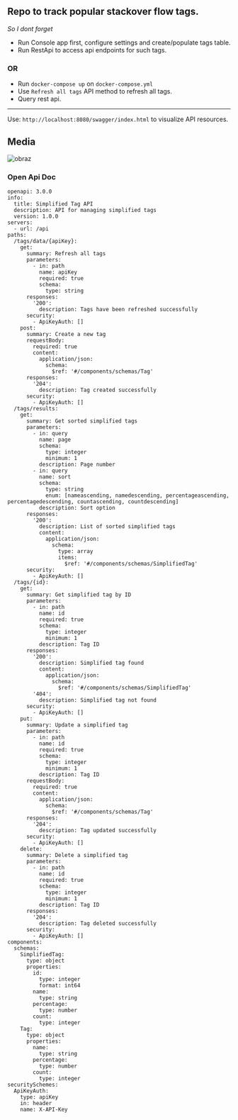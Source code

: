 ## Repo to track popular stackover flow tags.

_So I dont forget_

- Run Console app first, configure settings and create/populate tags table.
- Run RestApi to access api endpoints for such tags.

### OR

- Run `docker-compose up` on `docker-compose.yml`
- Use `Refresh all tags` API method to refresh all tags.
- Query rest api.
------------------------------------------------------------------------------------
Use: `http://localhost:8080/swagger/index.html` to visualize API resources.

## Media
![obraz](https://github.com/SebastianDrela2/StackOverFlowTagFetch/assets/107455395/a7893b15-0592-4163-b6a3-842b2a0f65aa)


### Open Api Doc
```
openapi: 3.0.0
info:
  title: Simplified Tag API
  description: API for managing simplified tags
  version: 1.0.0
servers:
  - url: /api
paths:
  /tags/data/{apiKey}:
    get:
      summary: Refresh all tags
      parameters:
        - in: path
          name: apiKey
          required: true
          schema:
            type: string
      responses:
        '200':
          description: Tags have been refreshed successfully
      security:
        - ApiKeyAuth: []
    post:
      summary: Create a new tag
      requestBody:
        required: true
        content:
          application/json:
            schema:
              $ref: '#/components/schemas/Tag'
      responses:
        '204':
          description: Tag created successfully
      security:
        - ApiKeyAuth: []
  /tags/results:
    get:
      summary: Get sorted simplified tags
      parameters:
        - in: query
          name: page
          schema:
            type: integer
            minimum: 1
          description: Page number
        - in: query
          name: sort
          schema:
            type: string
            enum: [nameascending, namedescending, percentageascending, percentagedescending, countascending, countdescending]
          description: Sort option
      responses:
        '200':
          description: List of sorted simplified tags
          content:
            application/json:
              schema:
                type: array
                items:
                  $ref: '#/components/schemas/SimplifiedTag'
      security:
        - ApiKeyAuth: []
  /tags/{id}:
    get:
      summary: Get simplified tag by ID
      parameters:
        - in: path
          name: id
          required: true
          schema:
            type: integer
            minimum: 1
          description: Tag ID
      responses:
        '200':
          description: Simplified tag found
          content:
            application/json:
              schema:
                $ref: '#/components/schemas/SimplifiedTag'
        '404':
          description: Simplified tag not found
      security:
        - ApiKeyAuth: []
    put:
      summary: Update a simplified tag
      parameters:
        - in: path
          name: id
          required: true
          schema:
            type: integer
            minimum: 1
          description: Tag ID
      requestBody:
        required: true
        content:
          application/json:
            schema:
              $ref: '#/components/schemas/Tag'
      responses:
        '204':
          description: Tag updated successfully
      security:
        - ApiKeyAuth: []
    delete:
      summary: Delete a simplified tag
      parameters:
        - in: path
          name: id
          required: true
          schema:
            type: integer
            minimum: 1
          description: Tag ID
      responses:
        '204':
          description: Tag deleted successfully
      security:
        - ApiKeyAuth: []
components:
  schemas:
    SimplifiedTag:
      type: object
      properties:
        id:
          type: integer
          format: int64
        name:
          type: string
        percentage:
          type: number
        count:
          type: integer
    Tag:
      type: object
      properties:
        name:
          type: string
        percentage:
          type: number
        count:
          type: integer
securitySchemes:
  ApiKeyAuth:
    type: apiKey
    in: header
    name: X-API-Key

```
